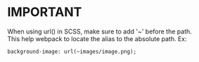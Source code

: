 # IMPORTANT
When using url() in SCSS, make sure to add '~' before the path. <br />
This help webpack to locate the alias to the absolute path.
Ex:
```
background-image: url(~images/image.png);
```